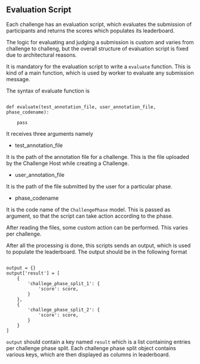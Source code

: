 ## Evaluation Script

Each challenge has an evaluation script, which evaluates the submission of participants and returns the scores which populates its leaderboard.

The logic for evaluating and judging a submission is custom and varies from challenge to challeng, but the overall structure of evaluation script is fixed due to architectural reasons.

It is mandatory for the evaluation script to write a `evaluate` function. This is kind of a main function, which is used by worker to evaluate any submission message.

The syntax of evaluate function is

```

def evaluate(test_annotation_file, user_annotation_file, phase_codename):

    pass

```

It receives three arguments namely

* test_annotation_file

It is the path of the annotation file for a challenge. This is the file uploaded by the Challenge Host while creating a Challenge.

* user_annotation_file

It is the path of the file submitted by the user for a particular phase.

* phase_codename

It is the code name of the `ChallengePhase` model. This is passed as argument, so that the script can take action according to the phase.

After reading the files, some custom action can be performed. This varies per challenge.

After all the processing is done, this scripts sends an output, which is used to populate the leaderboard. The output should be in the following format

```

output = {}
output['result'] = [
    {
        'challege_phase_split_1': {
            'score': score,
        }
    },
    {
        'challege_phase_split_2': {
            'score': score,
        }
    }
]

```

`output` should contain a key named `result` which is a list containing entries per challenge phase split. Each challenge phase split object contains various keys, which are then displayed as columns in leaderboard.
